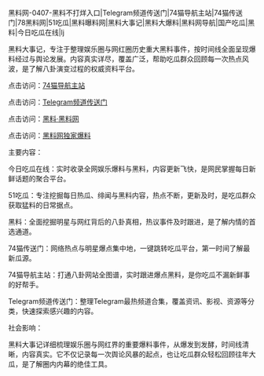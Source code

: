 #
黑料网-0407-黑料不打烊入口|Telegram频道传送门|74猫导航主站|74猫传送门|78黑料网|51吃瓜|黑料曝料网|黑料大事记|黑料大爆料|黑料网导航|国产吃瓜|黑料|今日吃瓜在线|lj

黑料大事记，专注于整理娱乐圈与网红圈历史重大黑料事件，按时间线全面呈现爆料经过与舆论发展。内容真实详尽，覆盖广泛，帮助吃瓜群众回顾每一次热点风波，是了解八卦演变过程的权威资料平台。


点击访问：<a href="https://74mao.com/">74猫导航主站</a>

点击访问：<a href="https://74mao.com/">Telegram频道传送门</a>

点击访问：<a href="https://qfwfg.pages.dev/">黑料·黑料网</a>

点击访问：<a href="https://jha.pages.dev/">黑料网独家爆料</a>


主要内容：

今日吃瓜在线：实时收录全网娱乐爆料与黑料，内容更新飞快，是网民掌握每日新鲜话题的聚合平台。

51吃瓜：专注挖掘每日热瓜、绯闻与黑料内容，热点不断，更新及时，是吃瓜群众获取猛料的日常据点。

黑料：全面挖掘明星与网红背后的八卦真相，热议事件及时跟进，是了解内情的首选通道。

74猫传送门：网络热点与明星爆点集中地，一键跳转吃瓜平台，第一时间了解最新瓜源。

74猫导航主站：打通八卦网站全图谱，实时跟进爆点黑料，是你吃瓜不漏新鲜事的好帮手。

Telegram频道传送门：整理Telegram最热频道合集，覆盖资讯、影视、资源等分类，快速探索感兴趣的内容。

社会影响：

黑料大事记详细梳理娱乐圈与网红界的重要爆料事件，从爆发到发酵，时间线清晰，内容真实。它不仅记录每一次舆论风暴的起点，也让吃瓜群众轻松回顾往年大瓜，是了解圈内内幕的绝佳工具。

<span style="display:none;">[Canonical link](https://github.com/taiyang101/28722 ）</span>
